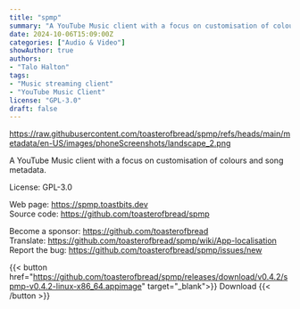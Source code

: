 ```yaml
---
title: "spmp"
summary: "A YouTube Music client with a focus on customisation of colours and song metadata."
date: 2024-10-06T15:09:00Z
categories: ["Audio & Video"]
showAuthor: true
authors:
- "Talo Halton"
tags: 
- "Music streaming client"
- "YouTube Music Client"
license: "GPL-3.0"
draft: false
---
```


https://raw.githubusercontent.com/toasterofbread/spmp/refs/heads/main/metadata/en-US/images/phoneScreenshots/landscape_2.png

A YouTube Music client with a focus on customisation of colours and song metadata.

License: GPL-3.0

Web page: <https://spmp.toastbits.dev>  
Source code: <https://github.com/toasterofbread/spmp>

Become a sponsor: <https://github.com/toasterofbread>  
Translate: <https://github.com/toasterofbread/spmp/wiki/App-localisation>  
Report the bug: <https://github.com/toasterofbread/spmp/issues/new>  

{{< button href="https://github.com/toasterofbread/spmp/releases/download/v0.4.2/spmp-v0.4.2-linux-x86_64.appimage" target="_blank">}}
Download
{{< /button >}}
